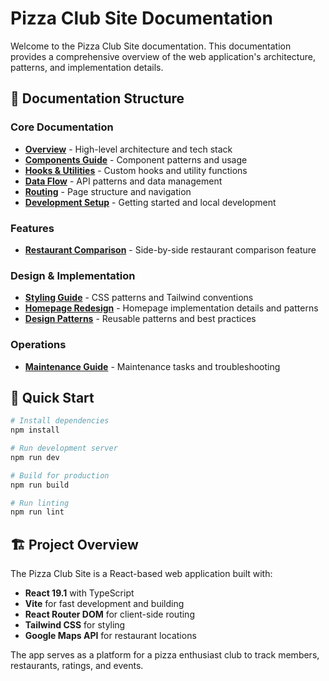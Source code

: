# Pizza Club Site Documentation

Welcome to the Pizza Club Site documentation. This documentation provides a comprehensive overview of the web application's architecture, patterns, and implementation details.

## 📁 Documentation Structure

### Core Documentation
- **[Overview](./overview.md)** - High-level architecture and tech stack
- **[Components Guide](./components.md)** - Component patterns and usage
- **[Hooks & Utilities](./hooks-utilities.md)** - Custom hooks and utility functions
- **[Data Flow](./data-flow.md)** - API patterns and data management
- **[Routing](./routing.md)** - Page structure and navigation
- **[Development Setup](./development.md)** - Getting started and local development

### Features
- **[Restaurant Comparison](./restaurant-comparison.md)** - Side-by-side restaurant comparison feature

### Design & Implementation
- **[Styling Guide](./styling.md)** - CSS patterns and Tailwind conventions
- **[Homepage Redesign](./homepage-redesign.md)** - Homepage implementation details and patterns
- **[Design Patterns](./patterns.md)** - Reusable patterns and best practices

### Operations
- **[Maintenance Guide](./maintenance.md)** - Maintenance tasks and troubleshooting

## 🚀 Quick Start

```bash
# Install dependencies
npm install

# Run development server
npm run dev

# Build for production
npm run build

# Run linting
npm run lint
```

## 🏗️ Project Overview

The Pizza Club Site is a React-based web application built with:
- **React 19.1** with TypeScript
- **Vite** for fast development and building
- **React Router DOM** for client-side routing
- **Tailwind CSS** for styling
- **Google Maps API** for restaurant locations

The app serves as a platform for a pizza enthusiast club to track members, restaurants, ratings, and events.